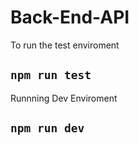 # Back-End-API



To run the test enviroment
## `npm run test`

Runnning Dev Enviroment
## `npm run dev`


